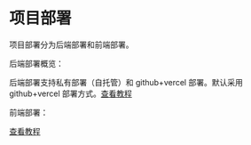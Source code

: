 # 项目部署

项目部署分为后端部署和前端部署。

后端部署概览：

后端部署支持私有部署（自托管）和 github+vercel 部署。默认采用 github+vercel 部署方式。[查看教程](backenddeploy.md?id=后端部署)

前端部署：

[查看教程](frontenddeploy?id=前端部署)